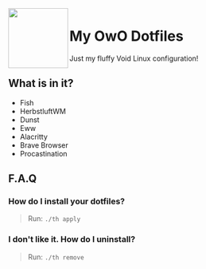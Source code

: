 <img align="left" style="vertical-align: middle" height="120" src="https://github.com/milyth.png" >

# My OwO Dotfiles

Just my fluffy Void Linux configuration!



## What is in it?
- Fish
- HerbstluftWM
- Dunst
- Eww
- Alacritty
- Brave Browser
- Procastination

## F.A.Q

### How do I install your dotfiles?
> Run: `./th apply`

### I don't like it. How do I uninstall?
> Run: `./th remove`
